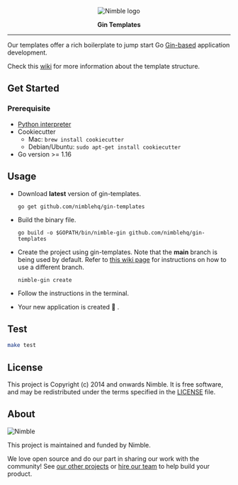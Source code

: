 <p align="center">
  <img alt="Nimble logo" src="https://assets.nimblehq.co/logo/light/logo-light-text-320.png" />
</p>

<p align="center">
  <strong>Gin Templates</strong>
</p>

---

Our templates offer a rich boilerplate to jump start Go [Gin-based](https://github.com/gin-gonic/gin) application development.

Check this [wiki](https://github.com/nimblehq/gin-templates/wiki/Directories) for more information about the template structure.

## Get Started

### Prerequisite

- [Python interpreter](https://docs.python.org/3/using/index.html)
- Cookiecutter
  - Mac: `brew install cookiecutter`
  - Debian/Ubuntu: `sudo apt-get install cookiecutter`
- Go version >= 1.16

## Usage

- Download **latest** version of gin-templates.

  ```
  go get github.com/nimblehq/gin-templates
  ```

- Build the binary file.

  ```
  go build -o $GOPATH/bin/nimble-gin github.com/nimblehq/gin-templates
  ```

- Create the project using gin-templates. Note that the **main** branch is being used by default. Refer to [this wiki page](https://github.com/nimblehq/gin-templates/wiki/Commands) for instructions on how to use a different branch.

  ```
  nimble-gin create
  ```

- Follow the instructions in the terminal.

- Your new application is created 🎉 .

## Test

```sh
make test
```

## License

This project is Copyright (c) 2014 and onwards Nimble. It is free software,
and may be redistributed under the terms specified in the [LICENSE] file.

[license]: /LICENSE

## About

![Nimble](https://assets.nimblehq.co/logo/dark/logo-dark-text-160.png)

This project is maintained and funded by Nimble.

We love open source and do our part in sharing our work with the community!
See [our other projects][community] or [hire our team][hire] to help build your product.

[community]: https://github.com/nimblehq
[hire]: https://nimblehq.co/
